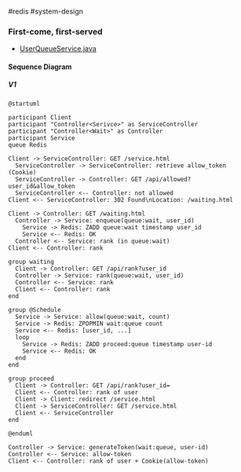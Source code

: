 #redis #system-design

### First-come, first-served

* [UserQueueService.java](https://github.com/morenice/fastcampus-2023-backend-advacned/blob/main/ch4/clip08/flow/src/main/java/com/fastcampus/flow/service/UserQueueService.java)

#### Sequence Diagram

##### V1

```plantuml
@startuml

participant Client
participant "Controller<Serivce>" as ServiceController
participant "Controller<Wait>" as Controller
participant Service
queue Redis

Client -> ServiceController: GET /service.html
  ServiceController -> ServiceController: retrieve allow_token (Cookie)
  ServiceController -> Controller: GET /api/allowed?user_id&allow_token
  ServiceController <-- Controller: not allowed
Client <-- ServiceController: 302 Found\nLocation: /waiting.html

Client -> Controller: GET /waiting.html
  Controller -> Service: enqueue(queue:wait, user_id)
    Service -> Redis: ZADD queue:wait timestamp user_id
    Service <-- Redis: OK
  Controller <-- Service: rank (in queue:wait)
Client <-- Controller: rank

group waiting
  Client -> Controller: GET /api/rank?user_id
  Controller -> Service: rank(queue:wait, user_id)
  Controller <-- Service: rank
  Client <-- Controller: rank
end

group @Schedule
  Service -> Service: allow(queue:wait, count)
  Service -> Redis: ZPOPMIN wait:queue count
  Service <-- Redis: [user_id, ...]
  loop
    Service -> Redis: ZADD proceed:queue timestamp user-id
    Service <-- Redis: OK
  end
end

group proceed
  Client -> Controller: GET /api/rank?user_id=
  Client <-- Controller: rank of user
  Client -> Client: redirect /service.html
  Client -> ServiceController: GET /service.html
  Client <-- ServiceController
end

@enduml
```

```
Controller -> Service: generateToken(wait:queue, user-id)
Controller <-- Service: allow-token
Client <-- Controller: rank of user + Cookie(allow-token)
```
